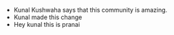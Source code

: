 - Kunal Kushwaha says that this community is amazing.
- Kunal made this change
- Hey kunal this is pranai
